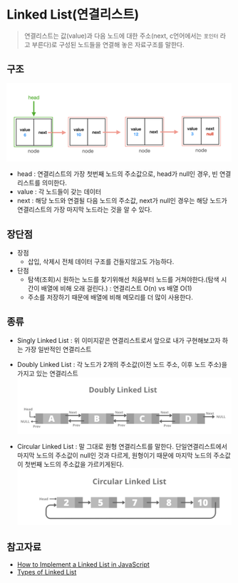# Linked List(연결리스트)

> 연결리스트는 값(value)과 다음 노드에 대한 주소(next, c언어에서는 `포인터` 라고 부른다)로 구성된 노드들을 연결해 놓은 자료구조를 말한다.

## 구조

![구조](/screenshots/linked-list.png)

- head : 연결리스트의 가장 첫번째 노드의 주소값으로, head가 null인 경우, 빈 연결리스트를 의미한다.
- value : 각 노드들이 갖는 데이터
- next : 해당 노드와 연결될 다음 노드의 주소값, next가 null인 경우는 해당 노드가 연결리스트의 가장 마지막 노드라는 것을 알 수 있다.

## 장단점

- 장점
  - 삽입, 삭제시 전체 데이터 구조를 건들지않고도 가능하다.
- 단점
  - 탐색(조회)시 원하는 노드를 찾기위해선 처음부터 노드를 거쳐야한다.(탐색 시간이 배열에 비해 오래 걸린다.) : 연결리스트 O(n) vs 배열 O(1)
  - 주소를 저장하기 때문에 배열에 비해 메모리를 더 많이 사용한다.

## 종류

- Singly Linked List : 위 이미지같은 연결리스트로서 앞으로 내가 구현해보고자 하는 가장 일반적인 연결리스트
- Doubly Linked List : 각 노드가 2개의 주소값(이전 노드 주소, 이후 노드 주소)을 가지고 있는 연결리스트
  ![Doubly Linked List](/screenshots/doubly-linked-list%20.png)

- Circular Linked List : 말 그대로 원형 연결리스트를 말한다. 단일연결리스트에서 마지막 노드의 주소값이 null인 것과 다르게, 원형이기 때문에 마지막 노드의 주소값이 첫번째 노드의 주소값을 가르키게된다.
  ![Circular Linked List](/screenshots/circular-linked-list%20.png)

## 참고자료

- [How to Implement a Linked List in JavaScript](https://www.freecodecamp.org/news/implementing-a-linked-list-in-javascript/)
- [Types of Linked List](https://www.geeksforgeeks.org/types-of-linked-list/)
